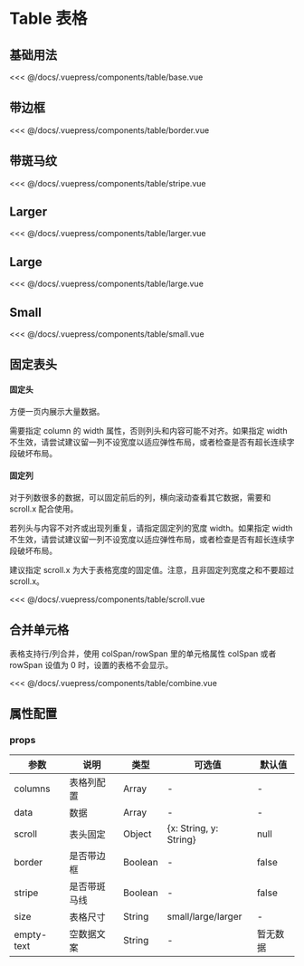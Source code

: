 # Table 表格

## 基础用法
<source-block>
  <table-base />
  <<< @/docs/.vuepress/components/table/base.vue
</source-block>

## 带边框
<source-block>
  <table-border />
  <<< @/docs/.vuepress/components/table/border.vue
</source-block>

## 带斑马纹
<source-block>
  <table-stripe />
  <<< @/docs/.vuepress/components/table/stripe.vue
</source-block>

## Larger
<source-block>
  <table-larger />
  <<< @/docs/.vuepress/components/table/larger.vue
</source-block>

## Large
<source-block>
  <table-large />
  <<< @/docs/.vuepress/components/table/large.vue
</source-block>

## Small
<source-block>
  <table-small />
  <<< @/docs/.vuepress/components/table/small.vue
</source-block>


## 固定表头
#### 固定头
方便一页内展示大量数据。

需要指定 column 的 width 属性，否则列头和内容可能不对齐。如果指定 width 不生效，请尝试建议留一列不设宽度以适应弹性布局，或者检查是否有超长连续字段破坏布局。

#### 固定列
对于列数很多的数据，可以固定前后的列，横向滚动查看其它数据，需要和 scroll.x 配合使用。

若列头与内容不对齐或出现列重复，请指定固定列的宽度 width。如果指定 width 不生效，请尝试建议留一列不设宽度以适应弹性布局，或者检查是否有超长连续字段破坏布局。

建议指定 scroll.x 为大于表格宽度的固定值。注意，且非固定列宽度之和不要超过 scroll.x。

<source-block>
  <table-scroll />
  <<< @/docs/.vuepress/components/table/scroll.vue
</source-block>


## 合并单元格
 表格支持行/列合并，使用 colSpan/rowSpan 里的单元格属性 colSpan 或者 rowSpan 设值为 0 时，设置的表格不会显示。

<source-block>
  <table-combine />
  <<< @/docs/.vuepress/components/table/combine.vue
</source-block>



## 属性配置
### props
| 参数 | 说明    | 类型 | 可选值  | 默认值   |
|---------- |-------- |---------- |-------------  |-------- |
| columns   | 表格列配置  | Array |   - |  - |
| data | 数据 | Array |  - | - |
| scroll | 表头固定 | Object |  {x: String, y: String} | null |
| border    | 是否带边框  | Boolean   |   -   | false |
| stripe    | 是否带斑马线    | Boolean   |   -    | false |
| size | 表格尺寸  | String| small/large/larger | - |
| empty-text | 空数据文案 | String   |  -  | 暂无数据 |

